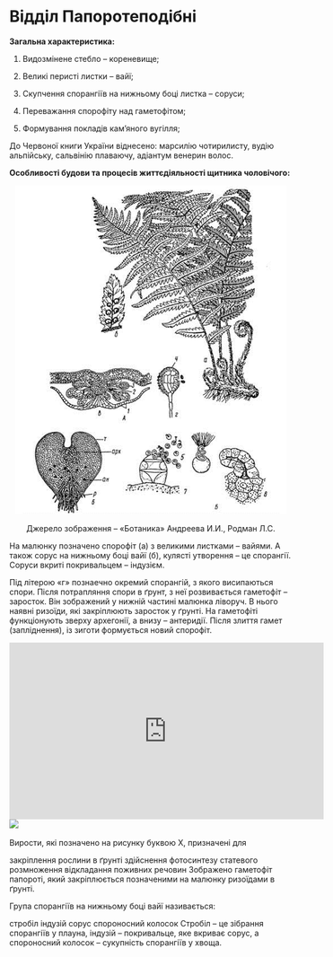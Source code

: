 # Відділ Папоротеподібні

**Загальна характеристика:**

1.  Видозмінене стебло – кореневище;

2.  Великі перисті листки – вайї;

3.  Скупчення спорангіїв на нижньому боці листка – соруси;

4.  Переважання спорофіту над гаметофітом;

5.  Формування покладів кам’яного вугілля;

До Червоної книги України віднесено: марсилію чотирилисту, вудію альпійську, сальвінію плаваючу, адіантум венерин волос.

**Особливості будови та процесів життєдіяльності щитника чоловічого:**

<div align="center">
<img src="pic6.jpg">
<p>Джерело зображення – <span class="p1">«Ботаника» Андреева И.И., Родман Л.С.</span></p>
</div>

На малюнку позначено спорофіт (а) з великими листками – <span class="p1">вайями</span>. А також <span class="p1">сорус</span> на нижньому боці вайї (б), кулясті утворення – це спорангії. Соруси вкриті покривальцем – <span class="p1">індузієм</span>.

Під літерою «г» познаечно окремий спорангій, з якого висипаються спори. Після потрапляння спори в ґрунт, з неї розвивається гаметофіт – заросток. Він зображений у нижній частині малюнка ліворуч. В нього наявні ризоїди, які закріплюють заросток у ґрунті. На гаметофіті функціонують зверху архегонії, а внизу – антеридії. Після злиття гамет (запліднення), із зиготи формується новий спорофіт.


<div class="fluidMedia">
<iframe align="center" width="560" height="315" src="https://www.youtube.com/embed/kCVCAg3qbSc" frameborder="0" allowfullscreen></iframe>
</div>
<div class="popup">
</div>


<img src="https://study.ed-era.com/c4x/EdEra/B101/asset/KkE_TiK0ZqU.jpg">
<quiz>
<question>
<p>Вирости, які позначено на рисунку буквою Х, призначені для</p>
<answer correct>закріплення рослини в ґрунті</answer>
<answer>здійснення фотосинтезу</answer>
<answer>статевого розмноження</answer>
<answer>відкладання поживних речовин</answer>
<explanation>Зображено гаметофіт папороті, який закріплюється позначеними на малюнку ризоїдами в ґрунті.</explanation>
</question>
<question>
<p>Група спорангіїв на нижньому боці вайї називається:</p>
<answer>стробіл</answer>
<answer>індузій</answer>
<answer correct>сорус</answer>
<answer>спороносний колосок</answer>
<explanation>Стробіл – це зібрання спорангіїв у плауна, індузій – покривальце, яке вкриває сорус, а спороносний колосок – сукупність спорангіїв у хвоща.</explanation>
</question>
</quiz>

